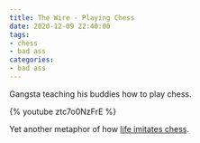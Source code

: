 ```yaml
---
title: The Wire - Playing Chess
date: 2020-12-09 22:40:00
tags:
- chess
- bad ass
categories:
- bad ass
---
```


Gangsta teaching his buddies how to play chess.

{% youtube ztc7o0NzFrE %}

Yet another metaphor of how [life imitates chess](https://www.goodreads.com/book/show/749622.How_Life_Imitates_Chess?from_search=true&from_srp=true&qid=2Lilap5uO1&rank=1).
